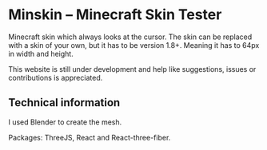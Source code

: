 # Minskin – Minecraft Skin Tester

Minecraft skin which always looks at the cursor. The skin can be replaced with a
skin of your own, but it has to be version 1.8+. Meaning it has to 64px in width
and height.

This website is still under development and help like suggestions, issues or
contributions is appreciated.

## Technical information

I used Blender to create the mesh.

Packages: ThreeJS, React and React-three-fiber.
